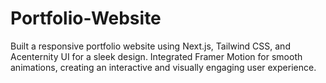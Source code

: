 # Portfolio-Website
Built a responsive portfolio website using Next.js, Tailwind CSS, and Acenternity UI for a sleek design. Integrated Framer Motion for smooth animations, creating an interactive and visually engaging user experience.
